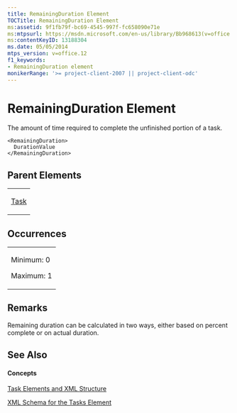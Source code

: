 ```yaml
---
title: RemainingDuration Element
TOCTitle: RemainingDuration Element
ms:assetid: 9f1fb79f-bc69-4545-997f-fc658090e71e
ms:mtpsurl: https://msdn.microsoft.com/en-us/library/Bb968613(v=office.12)
ms:contentKeyID: 13188304
ms.date: 05/05/2014
mtps_version: v=office.12
f1_keywords:
- RemainingDuration element
monikerRange: '>= project-client-2007 || project-client-odc'
---
```


# RemainingDuration Element




The amount of time required to complete the unfinished portion of a task.

    <RemainingDuration>
      DurationValue
    </RemainingDuration>

## Parent Elements

<table>
<colgroup>
<col style="width: 100%" />
</colgroup>
<tbody>
<tr class="odd">
<td><p><a href="task-element.md">Task</a></p></td>
</tr>
</tbody>
</table>

## Occurrences

<table>
<colgroup>
<col style="width: 100%" />
</colgroup>
<tbody>
<tr class="odd">
<td><p>Minimum: 0</p>
<p>Maximum: 1</p></td>
</tr>
</tbody>
</table>

## Remarks

Remaining duration can be calculated in two ways, either based on percent complete or on actual duration.

## See Also

#### Concepts

[Task Elements and XML Structure](task-elements-and-xml-structure.md)

[XML Schema for the Tasks Element](xml-schema-for-the-tasks-element.md)

